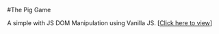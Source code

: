 #The Pig Game

A simple with JS DOM Manipulation using Vanilla JS. [<a href="https://ghosh-95.github.io/The-Pig-Game/">Click here to view</a>]
